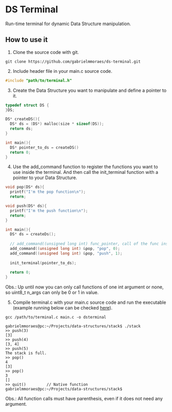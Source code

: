 # DS Terminal

Run-time terminal for dynamic Data Structure manipulation.

## How to use it

1. Clone the source code with git.

```
git clone https://github.com/gabrielmmoraes/ds-terminal.git
```

2. Include header file in your main.c source code.

```C
#include "path/to/terminal.h"
```

3. Create the Data Structure you want to manipulate and define a pointer to it.

```C
typedef struct DS {
}DS;

DS* createDS(){
  DS* ds = (DS*) malloc(size * sizeof(DS));
  return ds;
}

int main(){
  DS* pointer_to_ds = createDS()
  return 0;
}
```

4. Use the add_command function to register the functions you want to use inside the terminal. And then call the init_terminal function with a pointer to your Data Structure.

```C
void pop(DS* ds){
  printf("I'm the pop function\n");
  return;

void push(DS* ds){
  printf("I'm the push function\n");
  return;
}

int main(){
  DS* ds = createDs();
  
  // add_command((unsigned long int) func_pointer, call of the func inside terminal, num of arguments)
  add_command((unsigned long int) &pop, "pop", 0);
  add_command((unsigned long int) &pop, "push", 1);  
  
  init_terminal(pointer_to_ds);
  
  return 0;
}
```

Obs.: Up until now you can only call functions of one int argument or none, so uint8_t n_args can only be 0 or 1 in value.

5. Compile terminal.c with your main.c source code and run the  executable (example running below can be checked [here](https://github.com/gabrielmmoraes/data-structures)).

```
gcc /path/to/terminal.c main.c -o dsterminal
```

```
gabrielmmoraes@pc:~/Projects/data-structures/stack$ ./stack
>> push(3)
[3]
>> push(4)
[3, 4]
>> push(5)
The stack is full.
>> pop()
4
[3]
>> pop()
3
[]
>> quit()         // Native function
gabrielmmoraes@pc:~/Projects/data-structures/stack$
```

Obs.: All function calls must have parenthesis, even if it does not need any argument.
